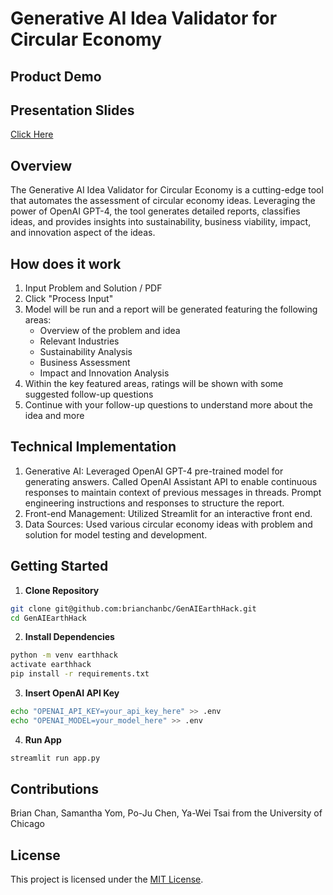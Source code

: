# Generative AI Idea Validator for Circular Economy

## Product Demo

## Presentation Slides
[Click Here](GenAI%20Earth%20Hack%20Slides.pdf)

## Overview

The Generative AI Idea Validator for Circular Economy is a cutting-edge tool that automates the assessment of circular economy ideas. Leveraging the power of OpenAI GPT-4, the tool generates detailed reports, classifies ideas, and provides insights into sustainability, business viability, impact, and innovation aspect of the ideas.

## How does it work

1. Input Problem and Solution / PDF
2. Click "Process Input"
3. Model will be run and a report will be generated featuring the following areas: 
    - Overview of the problem and idea
    - Relevant Industries
    - Sustainability Analysis
    - Business Assessment 
    - Impact and Innovation Analysis
4. Within the key featured areas, ratings will be shown with some suggested follow-up questions
5. Continue with your follow-up questions to understand more about the idea and more

## Technical Implementation

1. Generative AI: Leveraged OpenAI GPT-4 pre-trained model for generating answers. Called OpenAI Assistant API to enable continuous responses to maintain context of previous messages in threads. Prompt engineering instructions and responses to structure the report. 
2. Front-end Management: Utilized Streamlit for an interactive front end.
3. Data Sources: Used various circular economy ideas with problem and solution for model testing and development.

## Getting Started



1. **Clone Repository** 
```bash
git clone git@github.com:brianchanbc/GenAIEarthHack.git
cd GenAIEarthHack
```

2. **Install Dependencies** 
```bash
python -m venv earthhack
activate earthhack
pip install -r requirements.txt 
```

3. **Insert OpenAI API Key**
```bash
echo "OPENAI_API_KEY=your_api_key_here" >> .env
echo "OPENAI_MODEL=your_model_here" >> .env
```

4. **Run App**
```bash
streamlit run app.py
```

## Contributions

Brian Chan, Samantha Yom, Po-Ju Chen, Ya-Wei Tsai from the University of Chicago

## License

This project is licensed under the [MIT License](LICENSE).
